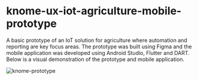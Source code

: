 # knome-ux-iot-agriculture-mobile-prototype
A basic prototype of an IoT solution for agriculture where automation and reporting are key focus areas. The prototype was built using Figma and the mobile application was developed using Android Studio, Flutter and DART. Below is a visual demonstration of the prototype and mobile application.

![knome-prototype](https://user-images.githubusercontent.com/60179984/185710461-b61c626d-4ec1-447a-ba91-ea9bcf8b62af.gif)
